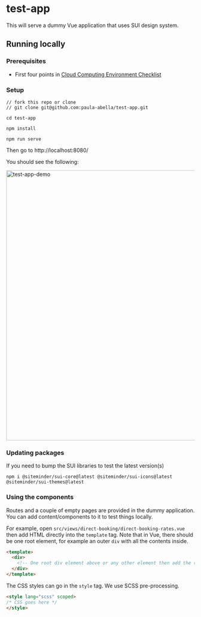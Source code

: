 # test-app

This will serve a dummy Vue application that uses SUI design system.

## Running locally

### Prerequisites
- First four points in [Cloud Computing Environment Checklist](https://siteminder.atlassian.net/wiki/spaces/eng/pages/602051554/Cloud+Computing+Environment+Checklist#CloudComputingEnvironmentChecklist-nvmandNodeJS)


### Setup
```
// fork this repo or clone
// git clone git@github.com:paula-abella/test-app.git

cd test-app

npm install

npm run serve
```

Then go to http://localhost:8080/

You should see the following:

<img width="720px" alt="test-app-demo" src="https://user-images.githubusercontent.com/84423488/174955650-633f1a29-56c1-489d-85c2-90c4e130f8ca.png">


### Updating packages
If you need to bump the SUI libraries to test the latest version(s)

```
npm i @siteminder/sui-core@latest @siteminder/sui-icons@latest @siteminder/sui-themes@latest
```

### Using the components
Routes and a couple of empty pages are provided in the dummy application.
You can add content/components to it to test things locally.

For example, open `src/views/direct-booking/direct-booking-rates.vue` then add HTML directly into the `template` tag.
Note that in Vue, there should be one root element, for example an outer `div` with all the contents inside.

```html
<template>
  <div>
    <!-- One root div element above or any other element then add the rest of the elements here -->
  </div>
</template>
```

The CSS styles can go in the `style` tag. We use SCSS pre-processing.

```html
<style lang="scss" scoped>
/* CSS goes here */
</style>
```


